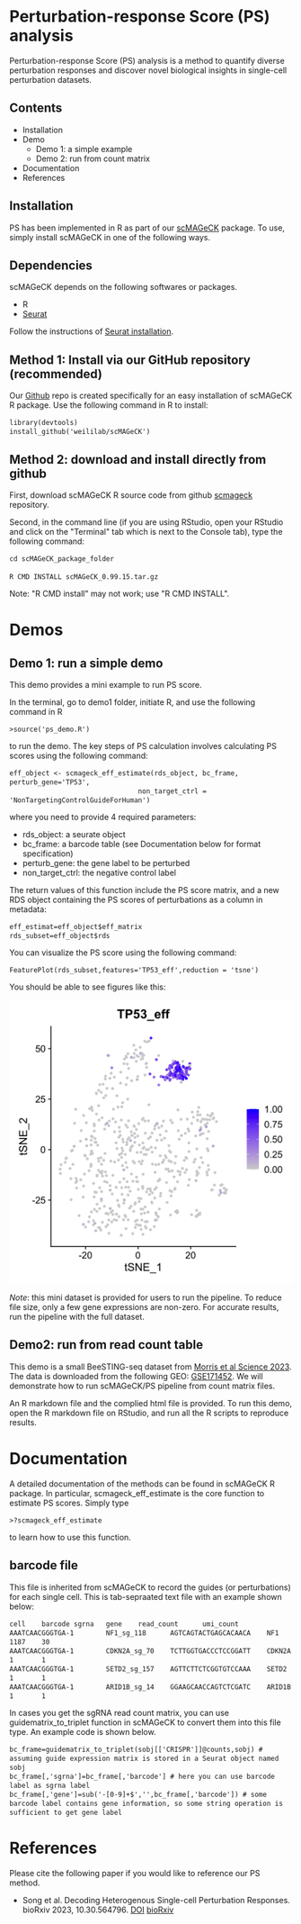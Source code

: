 # Perturbation-response Score (PS) analysis
Perturbation-response Score (PS) analysis is a method to quantify diverse perturbation responses and discover novel biological insights in single-cell perturbation datasets.

## Contents
* Installation
* Demo
  - Demo 1: a simple example
  - Demo 2: run from count matrix
* Documentation
* References

## Installation

PS has been implemented in R as part of our [scMAGeCK](https://bitbucket.org/weililab/scmageck/src/master/) package. To use, simply install scMAGeCK in one of the following ways.

## Dependencies 

scMAGeCK depends on the following softwares or packages.

* R 
* [Seurat](https://satijalab.org/seurat/)

Follow the instructions of [Seurat installation](https://satijalab.org/seurat/install.html).


## Method 1: Install via our GitHub repository (recommended)

Our [Github](https://github.com/weililab/scMAGeCK) repo is created specifically for an easy installation of scMAGeCK R package. Use the following command in R to install:

    library(devtools)
    install_github('weililab/scMAGeCK')
    
## Method 2: download and install directly from github

First, download scMAGeCK R source code from github [scmageck](https://github.com/weililab/scMAGeCK) repository.

Second, in the command line (if you are using RStudio, open your RStudio and click on the "Terminal" tab which is next to the Console tab), type the following command:

    cd scMAGeCK_package_folder
    
    R CMD INSTALL scMAGeCK_0.99.15.tar.gz

Note: "R CMD install" may not work; use "R CMD INSTALL".


# Demos

## Demo 1: run a simple demo

This demo provides a mini example to run PS score. 


In the terminal, go to demo1 folder, initiate R, and use the following command in R 

    >source('ps_demo.R') 

to run the demo. The key steps of PS calculation involves calculating PS scores using the following command:

    eff_object <- scmageck_eff_estimate(rds_object, bc_frame, perturb_gene='TP53', 
                                    non_target_ctrl = 'NonTargetingControlGuideForHuman')

where you need to provide 4 required parameters:

* rds_object: a seurate object
* bc_frame: a barcode table (see Documentation below for format specification)
* perturb_gene: the gene label to be perturbed
* non_target_ctrl: the negative control label

The return values of this function include the PS score matrix, and a new RDS object containing the PS scores of perturbations as a column in metadata:

    eff_estimat=eff_object$eff_matrix
    rds_subset=eff_object$rds

You can visualize the PS score using the following command:

    FeaturePlot(rds_subset,features='TP53_eff',reduction = 'tsne')


You should be able to see figures like this:

![PS score visualization](demo/demo1/TP53_eff.png)

*Note*: this mini dataset is provided for users to run the pipeline. 
To reduce file size, only a few gene expressions are non-zero. For accurate results, run the pipeline with the full dataset. 


## Demo2: run from read count table

This demo is a small BeeSTING-seq dataset from [Morris et al Science 2023](https://www.science.org/doi/10.1126/science.adh7699). 
The data is downloaded from the following GEO: [GSE171452](https://www.ncbi.nlm.nih.gov/geo/query/acc.cgi?acc=GSE171452).
We will demonstrate how to run scMAGeCK/PS pipeline from count matrix files.

An R markdown file and the complied html file is provided.
To run this demo, open the R markdown file on RStudio, and run all the R scripts to reproduce results.



# Documentation

A detailed documentation of the methods can be found in scMAGeCK R package. 
In particular, scmageck_eff_estimate is the core function to estimate PS scores. Simply type

    >?scmageck_eff_estimate 

to learn how to use this function.

## barcode file

This file is inherited from scMAGeCK to record the guides (or perturbations) for each single cell. This is tab-sepraated text file with an example shown below:

    cell    barcode sgrna   gene    read_count      umi_count
    AAATCAACGGGTGA-1        NF1_sg_118      AGTCAGTACTGAGCACAACA    NF1     1187    30
    AAATCAACGGGTGA-1        CDKN2A_sg_70    TCTTGGTGACCCTCCGGATT    CDKN2A  1       1
    AAATCAACGGGTGA-1        SETD2_sg_157    AGTTCTTCTCGGTGTCCAAA    SETD2   1       1
    AAATCAACGGGTGA-1        ARID1B_sg_14    GGAAGCAACCAGTCTCGATC    ARID1B  1       1

In cases you get the sgRNA read count matrix, you can use guidematrix_to_triplet function in scMAGeCK to convert them into this file type. An example code is shown below. 

    bc_frame=guidematrix_to_triplet(sobj[['CRISPR']]@counts,sobj) # assuming guide expression matrix is stored in a Seurat object named sobj
    bc_frame[,'sgrna']=bc_frame[,'barcode'] # here you can use barcode label as sgrna label
    bc_frame[,'gene']=sub('-[0-9]+$','',bc_frame[,'barcode']) # some barcode label contains gene information, so some string operation is sufficient to get gene label

# References

Please cite the following paper if you would like to reference our PS method.

* Song et al. Decoding Heterogenous Single-cell Perturbation Responses. bioRxiv 2023, 10.30.564796. [DOI](https://doi.org/10.1101/2023.10.30.564796) [bioRxiv](https://www.biorxiv.org/content/10.1101/2023.10.30.564796v1)

